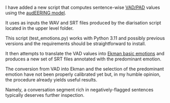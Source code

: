 I have added a new script that computes sentence-wise  [VAD/PAD](https://en.wikipedia.org/wiki/PAD_emotional_state_model) values using the [audEERING model](https://huggingface.co/audeering/wav2vec2-large-robust-12-ft-emotion-msp-dim). 

It uses as inputs the WAV and SRT files produced by the diarisation script located in the upper level folder. 

This script (test_emotions.py) works with Python 3.11 and possibly previous versions and the requirements should be straightforward to install.

It then attempts to translate the VAD values into [Ekman basic emotions](https://www.paulekman.com/universal-emotions/) and produces a new set of SRT files annotated with the predominant emotion.

The conversion from VAD into Ekman and the selection of the predominant emotion have not been properly calibrated yet but, in my humble opinion, the procedure already yields useful results.

Namely, a conversation segment rich in negatively-flagged sentences typically deserves further inspection. 
